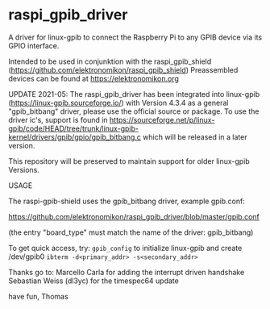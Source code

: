 # raspi_gpib_driver
A driver for linux-gpib to connect the Raspberry Pi to any GPIB device via its GPIO interface.

Intended to be used in conjunktion with the raspi_gpib_shield (https://github.com/elektronomikon/raspi_gpib_shield)
Preassembled devices can be found at https://elektronomikon.org

UPDATE 2021-05:
The raspi_gpib_driver has been integrated into linux-gpib (https://linux-gpib.sourceforge.io/) with Version 4.3.4 as
a general "gpib_bitbang" driver, please use the official source or package.
To use the driver ic's, support is found in
https://sourceforge.net/p/linux-gpib/code/HEAD/tree/trunk/linux-gpib-kernel/drivers/gpib/gpio/gpib_bitbang.c
which will be released in a later version.

This repository will be preserved to maintain support for older linux-gpib Versions.

USAGE

The raspi-gpib-shield uses the gpib_bitbang driver, example gpib.conf:

https://github.com/elektronomikon/raspi_gpib_driver/blob/master/gpib.conf

(the entry "board_type" must match the name of the driver: gpib_bitbang)

To get quick access, try:
`gpib_config` to initialize linux-gpib and create /dev/gpib0
`ibterm -d<primary_addr> -s<secondary_addr>`

Thanks go to:
Marcello Carla for adding the interrupt driven handshake
Sebastian Weiss (dl3yc) for the timespec64 update

have fun,
Thomas
